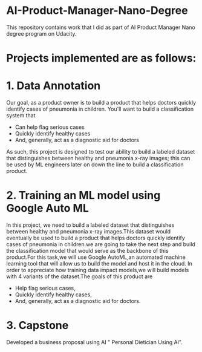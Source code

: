 # AI-Product-Manager-Nano-Degree
This repository contains work that I did as part of AI Product Manager Nano degree program on Udacity.


# Projects implemented are as follows:
# 1. Data Annotation
Our goal, as a product owner is to build a product that helps doctors quickly identify cases of pneumonia in children. You'll want to build a classification system that

* Can help flag serious cases
* Quickly identify healthy cases
* And, generally, act as a diagnostic aid for doctors

As such, this project is designed to test our ability to build a labeled dataset that distinguishes between healthy and pneumonia x-ray images; this can be used by ML engineers later on down the line to build a classification product.

# 2. Training an ML model using Google Auto ML
In this project, we need to build a labeled dataset that distinguishes between healthy and pneumonia x-ray images.This dataset would eventually be used to build a product that helps doctors quickly identify cases of pneumonia in children.we are going to take the next step and build the classification model that would serve as the backbone of this product.For this task,we will use Google AutoML,an automated machine learning tool that will allow us to build the model and host it in the cloud. In order to appreciate how training data impact models,we will build models with 4 variants of the dataset.The goals of this product are

* Help flag serious cases,
* Quickly identify healthy cases,
* And, generally, act as a diagnostic aid for doctors.

# 3. Capstone
Developed a business proposal using AI " Personal Dietician Using AI".
